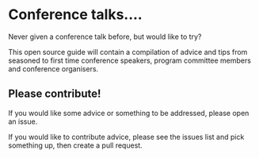 # Conference talks....

Never given a conference talk before, but would like to try?

This open source guide will contain a compilation of advice and tips from seasoned to first time conference speakers, program committee members and conference organisers.

## Please contribute!

If you would like some advice or something to be addressed, please open an issue.

If you would like to contribute advice, please see the issues list and pick something up, then create a pull request.
